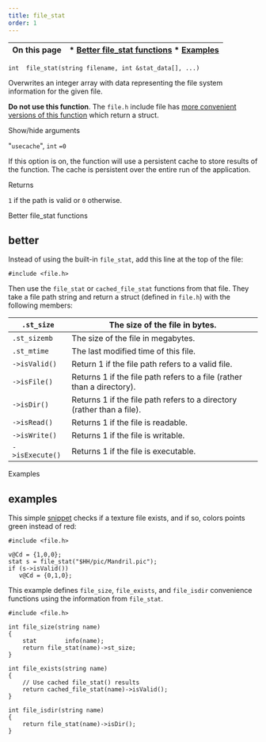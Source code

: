 ```yaml
---
title: file_stat
order: 1
---
```

| On this page | * [Better file_stat functions](#better) * [Examples](#examples) |
| --- | --- |

`int  file_stat(string filename, int &stat_data[], ...)`

Overwrites an integer array with data representing the file system
information for the given file.

**Do not use this function**. The `file.h` include file has [more convenient versions of this function](file_stat.html#better) which return a struct.

Show/hide arguments

"`usecache`",
`int`
`=0`

If this option is on, the function will use a persistent cache to store results of the function. The cache is persistent over the entire run of the application.

Returns

`1` if the path is valid or `0` otherwise.

Better file_stat functions

## better

Instead of using the built-in `file_stat`, add this line at the top of the file:

```vex
#include <file.h>

```

Then use the `file_stat` or `cached_file_stat` functions from that file. They take a file path string and return a struct (defined in `file.h`) with the following members:

| `.st_size` | The size of the file in bytes. |
| --- | --- |
| `.st_sizemb` | The size of the file in megabytes. |
| `.st_mtime` | The last modified time of this file. |
| `->isValid()` | Return 1 if the file path refers to a valid file. |
| `->isFile()` | Returns 1 if the file path refers to a file (rather than a directory). |
| `->isDir()` | Returns 1 if the file path refers to a directory (rather than a file). |
| `->isRead()` | Returns 1 if the file is readable. |
| `->isWrite()` | Returns 1 if the file is writable. |
| `->isExecute()` | Returns 1 if the file is executable. |

Examples

## examples

This simple [snippet](../snippets.html) checks if a texture file exists, and if so, colors points green instead of red:

```vex
#include <file.h>

v@Cd = {1,0,0};
stat s = file_stat("$HH/pic/Mandril.pic");
if (s->isValid())
   v@Cd = {0,1,0};

```

This example defines `file_size`, `file_exists`, and `file_isdir` convenience functions using the information from `file_stat`.

```vex
#include <file.h>

int file_size(string name)
{
    stat        info(name);
    return file_stat(name)->st_size;
}

int file_exists(string name)
{
    // Use cached file_stat() results
    return cached_file_stat(name)->isValid();
}

int file_isdir(string name)
{
    return file_stat(name)->isDir();
}

```
